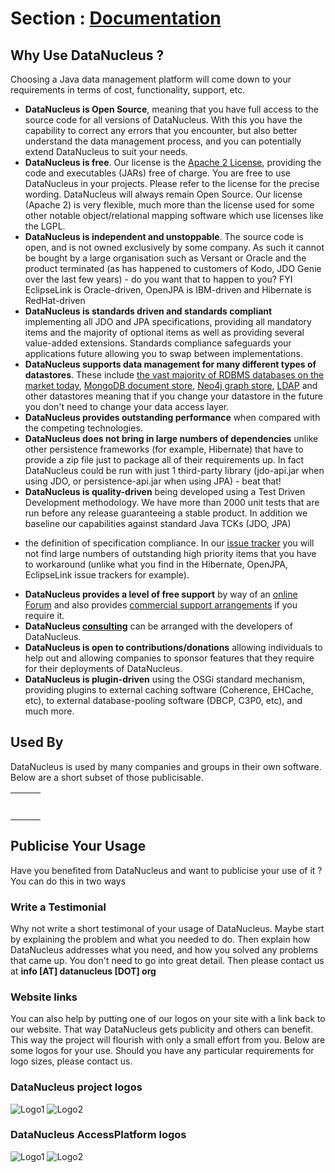 <head><title>Usage</title></head>

# Section : [Documentation](index.html) 

## Why Use DataNucleus ?

Choosing a Java data management platform will come down to your requirements in terms of cost, functionality, support, etc.

* __DataNucleus is Open Source__, meaning that you have full access to the source code for all versions of DataNucleus. 
With this you have the capability to correct any errors that you encounter, but also better understand the data management process, 
and you can potentially extend DataNucleus to suit your needs.
* __DataNucleus is free__. Our license is the [Apache 2 License](license.html), providing the code and executables (JARs) free of charge. 
You are free to use DataNucleus in your projects. Please refer to the license for the precise wording. DataNucleus will always remain
Open Source. Our license (Apache 2) is very flexible, much more than the license used for some other notable object/relational mapping 
software which use licenses like the LGPL.
* __DataNucleus is independent and unstoppable__. The source code is open, and is not owned exclusively by some company. 
As such it cannot be bought by a large organisation such as Versant or Oracle and the product terminated (as has happened to customers 
of Kodo, JDO Genie over the last few years) - do you want that to happen to you? FYI EclipseLink is Oracle-driven, OpenJPA is IBM-driven and 
Hibernate is RedHat-driven
* __DataNucleus is standards driven and standards compliant__ implementing all JDO and JPA specifications, providing all 
mandatory items and the majority of optional items as well as providing several value-added extensions. Standards compliance safeguards
your applications future allowing you to swap between implementations.
* __DataNucleus supports data management for many different types of datastores__. These include 
[the vast majority of RDBMS databases on the market today](http://github.com/datanucleus/datanucleus-rdbms),
[MongoDB document store](http://github.com/datanucleus/datanucleus-mongodb),
[Neo4j graph store](http://github.com/datanucleus/datanucleus-neo4j),
[LDAP](http://github.com/datanucleus/datanucleus-ldap) and other datastores meaning that if you change your datastore in the future 
you don't need to change your data access layer.
* __DataNucleus provides outstanding performance__ when compared with the competing technologies.
* __DataNucleus does not bring in large numbers of dependencies__ unlike other persistence frameworks (for example, Hibernate) that have 
to provide a zip file just to package all of their requirements up. In fact DataNucleus could be run with just 1 third-party library 
(jdo-api.jar when using JDO, or persistence-api.jar when using JPA) - beat that!
* __DataNucleus is quality-driven__ being developed using a Test Driven Development methodology. We have more than 2000 unit tests that 
are run before any release guaranteeing a stable product. In addition we baseline our capabilities against standard Java TCKs (JDO, JPA) 
- the definition of specification compliance. In our [issue tracker](http://issues.datanucleus.org) you will not find large numbers of 
outstanding high priority items that you have to workaround (unlike what you find in the Hibernate, OpenJPA, EclipseLink issue trackers for example).
* __DataNucleus provides a level of free support__ by way of an [online Forum](http://forum.datanucleus.org) and also provides 
[commercial support arrangements](http://www.datanucleus.org/support.html#support) if you require it.
* __DataNucleus [consulting](http://www.datanucleus.org/support.html#timebased_consulting)__ can be arranged with the developers of DataNucleus.
* __DataNucleus is open to contributions/donations__ allowing individuals to help out and allowing companies to sponsor features that 
they require for their deployments of DataNucleus.
* __DataNucleus is plugin-driven__ using the OSGi standard mechanism, providing plugins to external caching software (Coherence, EHCache, etc), 
to external database-pooling software (DBCP, C3P0, etc), and much more.


## Used By

DataNucleus is used by many companies and groups in their own software. Below are a short subset of those publicisable.

<table>
<tr>
<td width="33%"><a href="http://code.google.com/appengine/" target="_blank"><img src="../images/usage/appengine.gif" border="0" alt=""/></a></td>
<td width="33%"><a href="http://www.vmforce.com/" target="_blank"><img src="../images/usage/vmforce.png" border="0" alt=""/></a></td>
<td width="33%"><a href="http://www.redbooks.ibm.com/abstracts/REDP4512.html?Open" target="_blank"><img src="../images/usage/tivoli.gif" border="0" alt=""/></a></td>
</tr>

<tr>
<td width="33%"><a href="http://www.yahoo.com" target="_blank"><img src="../images/companies/yahoo.gif" border="0" alt=""/></a></td>
<td width="33%"><a href="http://www.romaframework.org" target="_blank"><img src="../images/usage/roma.jpg" border="0" alt=""/></a></td>
<td width="33%"><a href="http://www.projectocolibri.com/" target="_blank"><img src="../images/usage/colibri.jpg" border="0" alt=""/></a></td>
</tr>

<tr>
<td width="33%"><a href="http://www.jfire.org" target="_blank"><img src="../images/usage/jfire.png" border="0" alt=""/></a></td>
<td width="33%"><a href="http://www.metamicro.com" target="_blank"><img src="http://www.datanucleus.com/images/companies/metamicro.jpg" border="0" alt=""/></a></td>
<td width="33%"><a href="http://www.travelmuse.com" target="_blank"><img src="http://www.datanucleus.org/images/companies/travelmuse.png" border="0" alt=""/></a></td>
</tr>

<tr>
<td width="33%"><a href="http://www.hp.com" target="_blank"><img src="http://www.datanucleus.org/images/companies/hp.jpg" border="0" alt=""/></a></td>
<td width="33%"><a href="http://www.livestream.com" target="_blank"><img src="http://www.datanucleus.org/images/companies/livestream.jpg" border="0" alt=""/></a></td>
<td width="33%"><a href="http://ge.geglobalresearch.com/" target="_blank"><img src="http://www.datanucleus.org/images/companies/ge.png" border="0" alt=""/></a></td>
</tr>

<tr>
<td width="33%"><a href="http://www.stepaheadsoftware.com" target="_blank"><img src="../images/companies/stepahead.gif" border="0" alt=""/></a></td>
<td width="33%"><a href="http://www.ridgetop-group.com/" target="_blank"><img src="../images/companies/ridgetop.jpg" border="0" alt=""/></a></td>
<td width="33%"><a href="http://www.seismicexchange.com/" target="_blank"><img src="../images/companies/seismicexchange.gif" border="0" alt=""/></a></td>
</tr>

<tr>
<td width="33%"><a href="http://hive.apache.org/" target="_blank"><img src="../images/companies/apache_hive.jpg" border="0" alt=""/></a></td>
<td width="33%"><a href="http://isis.apache.org/" target="_blank"><img src="../images/companies/apache_isis.png" border="0" alt=""/></a></td>
<td width="33%"><a href="http://www.bmc.com" target="_blank"><img src="../images/companies/bmc.gif" border="0" alt=""/></a></td>
</tr>

<tr>
<td width="33%"><a href="http://www.lockheedmartin.com/" target="_blank"><img src="../images/companies/lockheed.png" border="0" alt=""/></a></td>
</tr>
</table>

## Publicise Your Usage

Have you benefited from DataNucleus and want to publicise your use of it ? You can do this in two ways

### Write a Testimonial

Why not write a short testimonal of your usage of DataNucleus. Maybe start by explaining the problem and what you needed to do. 
Then explain how DataNucleus addresses what you need, and how you solved any problems that came up. You don't need to go into
great detail. Then please contact us at __info [AT] datanucleus [DOT] org__


### Website links

You can also help by putting one of our logos on your site with a link back to our website. That way DataNucleus gets publicity and others 
can benefit. This way the project will flourish with only a small effort from you. Below are some logos for your use.
Should you have any particular requirements for logo sizes, please contact us.

### DataNucleus project logos

![Logo1](../images/logos/DataNucleus16-150.jpg)
![Logo2](../images/logos/DataNucleus16-300.jpg)


### DataNucleus AccessPlatform logos

![Logo1](../images/logos/DataNucleus_AccessPlatform_40.jpg)
![Logo2](../images/logos/DataNucleus_AccessPlatform_85.jpg)
